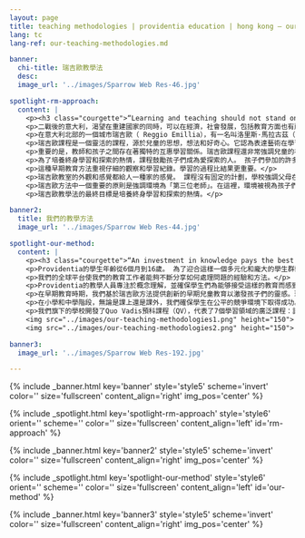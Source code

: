 ```yaml
---
layout: page
title: teaching methodologies | providentia education | hong kong — our heritage, their future | providentia education | hong kong
lang: tc
lang-ref: our-teaching-methodologies.md

banner:
  chi-title: 瑞吉歐教學法
  desc:
  image_url: '../images/Sparrow Web Res-46.jpg'

spotlight-rm-approach:
  content: |
    <p><h3 class="courgette">“Learning and teaching should not stand on opposite banks and just watch the river flow by; instead, they should embark together on a journey down the water. Through an active, reciprocal exchange, teaching can strengthen learning how to learn.”</h3><span class="motto">— loris malaguzzi</span></p>
    <p>二戰後的意大利，渴望在重建國家的同時，可以在經濟，社會發展，包括教育方面也有所改變。</p>
    <p>在意大利北部的一個城市瑞吉歐（ Reggio Emillia），有一名叫洛里斯·馬拉古茲（Loris Malaguzzi）的教師，他致力於一項以學前教育和小學教育為重點的新教育理念。他認為，孩子們都是有能力，有好奇心和有自信的個人，能夠在自我引導的學習環境中茁壯成長。</p>
    <p>瑞吉歐課程是一個靈活的課程，源於兒童的思想，想法和好奇心。它認為表達藝術在學習中起著核心的作用。</p> 
    <p>重要的是，教師和孩子之間存在著獨特的互惠學習關係。瑞吉歐課程還非常強調兒童的社交能力。課程教導孩子們社區是他們生活的一部分。孩子們需要學習如何建立與其他孩子，家人以及老師的關係。</p>
    <p>為了培養終身學習和探索的熱情，課程鼓勵孩子們成為愛探索的人。 孩子們參加的許多項目都是基於他們自己的興趣和好奇心，他們可以積極參與，探索和問問題。 通過與同齡人，教育者，父母和環境的互動，每個孩子都成長為一個獨立而富有想像力的行動家，思想家和學習者。</p>
    <p>這種早期教育方法重視仔細的觀察和學習紀錄。學習的過程比結果更重要。</p>
    <p>瑞吉歐教室的外觀和感覺都給人一種家的感覺。 課程沒有固定的計劃，學校強調父母在孩子的教育中發揮著積極重要的作用。</p>
    <p>瑞吉歐方法中一個重要的原則是強調環境為「第三位老師」。在這裡，環境被視為孩子們可以通過社交互動和實驗來探讨學習成效的生活空間。</p>
    <p>瑞吉歐教學法的最終目標是培養終身學習和探索的熱情。</p>

banner2:
  title: 我們的教學方法
  image_url: '../images/Sparrow Web Res-44.jpg'

spotlight-our-method:
  content: |
    <p><h3 class="courgette">“An investment in knowledge pays the best interest.”</h3><span class="motto">— benjamin franklin</span></p>
    <p>Providentia的學生年齡從6個月到16歲。 為了迎合這樣一個多元化和龐大的學生群體，我們的教育工作者採用最成熟的教學系統，包括為我們在澳大利亞的學童提供瑞吉歐（Reggio Emilia）教學方法。</p>
    <p>我們的全球平台使我們的教育工作者能夠不斷分享如何處理問題的經驗和方法。</p>
    <p>Providentia的教學人員專注於概念理解，並確保學生們為能够接受這樣的教育而感到驕傲。</p>
    <p>在早期教育時期，我們基於瑞吉歐方法提供創新的早期兒童教育以激發孩子們的靈感。瑞吉歐方法是一種以學生為中心和建構主義的教育學，讓孩子在關係驅動的環境中通過自我導向和體驗學習。</p>
    <p>在小學和中學階段，無論是課上還是課外，我們確保學生在公平的競爭環境下取得成功。</p>
    <p>我們旗下的學校開發了Quo Vadis預科課程（QV），代表了7個學習領域的廣泛課程：語言，科學（包括計算機科學），人文科學，創意和表演藝術，體育和QV品質。</p>
    <img src="../images/our-teaching-methodologies1.png" height="150">
    <img src="../images/our-teaching-methodologies2.png" height="150">

banner3:
  image_url: '../images/Sparrow Web Res-192.jpg'

---
```

<!-- Welcome Banner -->
{% include _banner.html key='banner' style='style5' scheme='invert' color='' size='fullscreen' content_align='right' img_pos='center' %}

<!-- The Reggio Emilia Approach -->
{% include _spotlight.html key='spotlight-rm-approach' style='style6' orient='' scheme='' color='' size='fullscreen' content_align='left' id='rm-approach' %}

<!-- Banner2 -->
{% include _banner.html key='banner2' style='style5' scheme='invert' color='' size='fullscreen' content_align='right' img_pos='center' %}

<!-- Our teaching methodologies -->
{% include _spotlight.html key='spotlight-our-method' style='style6' orient='' scheme='' color='' size='fullscreen' content_align='left' id='our-method' %}

<!-- Banner3 -->
{% include _banner.html key='banner3' style='style5' scheme='invert' color='' size='fullscreen' content_align='right' img_pos='center' %}

  